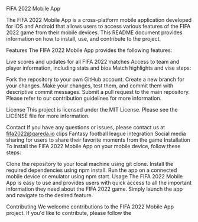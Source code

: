 FIFA 2022 Mobile App

The FIFA 2022 Mobile App is a cross-platform mobile application developed for iOS and Android that allows users to access various features of the FIFA 2022 game from their mobile devices. This README document provides information on how to install, use, and contribute to the project.

Features
The FIFA 2022 Mobile App provides the following features:

Live scores and updates for all FIFA 2022 matches
Access to team and player information, including stats and bios
Match highlights and vise steps:

Fork the repository to your own GitHub account.
Create a new branch for your changes.
Make your changes, test them, and commit them with descriptive commit messages.
Submit a pull request to the main repository.
Please refer to our contribution guidelines for more information.

License
This project is licensed under the MIT License. Please see the LICENSE file for more information.

Contact
If you have any questions or issues, please contact us at fifa2022@qareda.io clips
Fantasy football league integration
Social media sharing for users to share their favorite moments from the game
Installation
To install the FIFA 2022 Mobile App on your mobile device, follow these steps:

Clone the repository to your local machine using git clone.
Install the required dependencies using npm install.
Run the app on a connected mobile device or emulator using npm start.
Usage
The FIFA 2022 Mobile App is easy to use and provides users with quick access to all the important information they need about the FIFA 2022 game. Simply launch the app and navigate to the desired feature.

Contributing
We welcome contributions to the FIFA 2022 Mobile App project. If you'd like to contribute, please follow the
